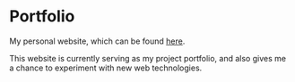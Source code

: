 # Portfolio
My personal website, which can be found [here](https://alexshank.github.io).

This website is currently serving as my project portfolio, and also gives me a chance to experiment with new web technologies.
